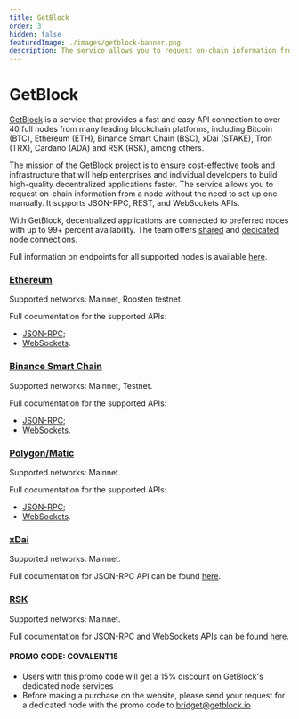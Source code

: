 ```yaml
---
title: GetBlock
order: 3
hidden: false
featuredImage: ./images/getblock-banner.png
description: The service allows you to request on-chain information from a node without the need to set up one manually. It supports JSON-RPC, REST, and WebSockets APIs.
---
```


# GetBlock

[GetBlock](https://getblock.io/?utm_source=website&utm_medium=info&utm_campaign=covalent) is a service that provides a fast and easy API connection to over 40 full nodes from many leading blockchain platforms, including Bitcoin (BTC), Ethereum (ETH),  Binance Smart Chain (BSC), xDai (STAKE), Tron (TRX), Cardano (ADA) and RSK (RSK), among others. 

The mission of the GetBlock project is to ensure cost-effective tools and infrastructure that will help enterprises and individual developers to build high-quality decentralized applications faster. The service allows you to request on-chain information from a node without the need to set up one manually. It supports JSON-RPC, REST, and WebSockets APIs.

With GetBlock, decentralized applications are connected to preferred nodes with up to 99+ percent availability. The team offers [shared](https://getblock.io/nodes/?utm_source=website&utm_medium=info&utm_campaign=covalent) and [dedicated](https://getblock.io/dedicated-nodes/?utm_source=website&utm_medium=info&utm_campaign=covalent) node connections. 

Full information on endpoints for all supported nodes is available [here](https://getblock.io/docs/nodes-endpoints/?utm_source=website&utm_medium=info&utm_campaign=covalent).

### [Ethereum](https://getblock.io/nodes/eth/?utm_source=website&utm_medium=info&utm_campaign=covalent)
Supported networks: Mainnet, Ropsten testnet.

Full documentation for the supported APIs:


- [JSON-RPC](https://besu.hyperledger.org/en/stable/Reference/API-Methods/);
- [WebSockets](https://besu.hyperledger.org/en/stable/HowTo/Interact/APIs/Using-JSON-RPC-API/). 


### [Binance Smart Chain](https://getblock.io/nodes/bsc/?utm_source=website&utm_medium=info&utm_campaign=covalent)
Supported networks: Mainnet, Testnet.

Full documentation for the supported APIs:
- [JSON-RPC](https://docs.binance.org/smart-chain/developer/rpc.html);
- [WebSockets](https://docs.binance.org/changelog.html#websocket). 


### [Polygon/Matic](https://getblock.io/nodes/matic/?utm_source=website&utm_medium=info&utm_campaign=covalent)
Supported networks: Mainnet.

Full documentation for the supported APIs:
- [JSON-RPC](https://docs.matic.network/docs/develop/maticjs/api-reference/);
- [WebSockets](https://ethereum.org/bn/developers/tutorials/using-websockets/).

### [xDai](https://getblock.io/nodes/stake/?utm_source=website&utm_medium=info&utm_campaign=covalent)
Supported networks: Mainnet.

Full documentation for JSON-RPC API can be found [here](https://www.xdaichain.com/for-developers/developer-resources#json-rpc-endpoints).


### [RSK](https://getblock.io/nodes/rsk/?utm_source=website&utm_medium=info&utm_campaign=covalent)
Supported networks: Mainnet.

Full documentation for JSON-RPC and WebSockets APIs can be found [here](https://developers.rsk.co/rsk/node/architecture/json-rpc/).
​



#### **PROMO CODE**: COVALENT15
 - Users with this promo code will get a 15% discount on GetBlock's dedicated node services
 -  Before making a purchase on the website, please send your request for a dedicated node with the promo code to bridget@getblock.io



